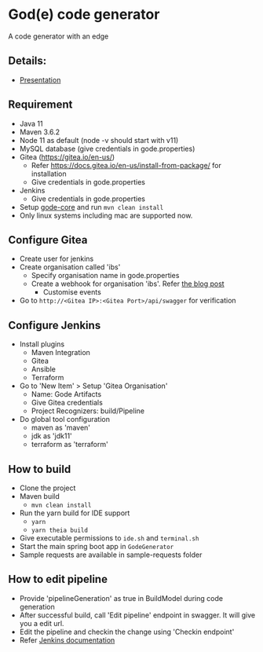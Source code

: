 # God(e) code generator
A code generator with an edge

## Details: 
- [Presentation](https://sway.office.com/ykxqQy71pl4c8QzC?ref=Link)

## Requirement
- Java 11
- Maven 3.6.2
- Node 11 as default (node -v should start with v11)
- MySQL database (give credentials in gode.properties)
- Gitea (https://gitea.io/en-us/)
    - Refer https://docs.gitea.io/en-us/install-from-package/ for installation
    - Give credentials in gode.properties
- Jenkins
    - Give credentials in gode.properties
- Setup [gode-core](https://github.com/ibs-gode/gode-core) and run `mvn clean install`
- Only linux systems including mac are supported now.

## Configure Gitea
- Create user for jenkins
- Create organisation called 'ibs'
    - Specify organisation name in gode.properties
    - Create a webhook for organisation 'ibs'. Refer [the blog post](https://mike42.me/blog/2019-05-how-to-integrate-gitea-and-jenkins)
        - Customise events
- Go to `http://<Gitea IP>:<Gitea Port>/api/swagger` for verification
        
## Configure Jenkins
- Install plugins
    - Maven Integration
    - Gitea
    - Ansible
    - Terraform 
- Go to 'New Item' > Setup 'Gitea Organisation'
    - Name: Gode Artifacts
    - Give Gitea credentials
    - Project Recognizers: build/Pipeline
- Do global tool configuration 
    - maven as 'maven'
    - jdk as 'jdk11'
    - terraform as 'terraform'

## How to build
- Clone the project
- Maven build
    - `mvn clean install`
- Run the yarn build for IDE support
    - `yarn`
    - `yarn theia build`
- Give executable permissions to `ide.sh` and `terminal.sh`    
- Start the main spring boot app in `GodeGenerator` 
- Sample requests are available in sample-requests folder


## How to edit pipeline
- Provide 'pipelineGeneration' as true in BuildModel during code generation
- After successful build, call 'Edit pipeline' endpoint in swagger. It will give you a edit url.
- Edit the pipeline and checkin the change using 'Checkin endpoint'
- Refer [Jenkins documentation](https://www.jenkins.io/doc/book/pipeline/)
